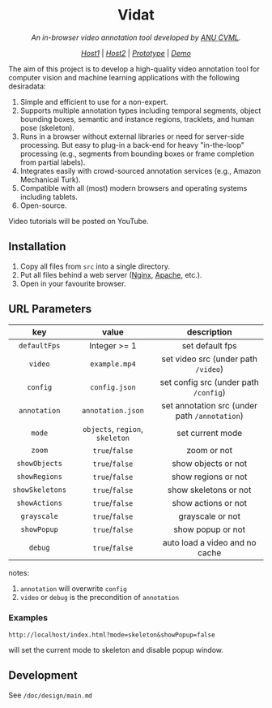 <div align="center">
<!--   <a href="https://www.anu.edu.au/" target="_blank">
    <img src="src/img/logo.png" alt="ANU logo">
  </a> -->

  # Vidat

  _An in-browser video annotation tool developed by [ANU CVML](https://github.com/anucvml)._

  _[Host1](http://users.cecs.anu.edu.au/~sgould/vidat/)_ | _[Host2](https://vidat.davidz.cn)_ | _[Prototype](http://users.cecs.anu.edu.au/~sgould/vidatproto/)_ | _[Demo](http://users.cecs.anu.edu.au/~sgould/vidat/?video=needinput.mp4&config=needinputconfig.json&annotation=needinput.json)_

</div>

The aim of this project is to develop a high-quality video annotation tool for computer vision and machine learning applications with the following desiradata:

1. Simple and efficient to use for a non-expert.
2. Supports multiple annotation types including temporal segments, object bounding boxes, semantic and instance regions, tracklets, and human pose (skeleton).
3. Runs in a browser without external libraries or need for server-side processing. But easy to plug-in a back-end for heavy "in-the-loop" processing (e.g., segments from bounding boxes or frame completion from partial labels).
4. Integrates easily with crowd-sourced annotation services (e.g., Amazon Mechanical Turk).
5. Compatible with all (most) modern browsers and operating systems including tablets.
6. Open-source.

Video tutorials will be posted on YouTube.

## Installation

1. Copy all files from `src` into a single directory.
2. Put all files behind a web server ([Nginx](http://nginx.org/), [Apache](http://httpd.apache.org/), etc.).
3. Open in your favourite browser.

## URL Parameters

|       key       |              value              |                  description                  |
| :-------------: | :-----------------------------: | :-------------------------------------------: |
|  `defaultFps`   |          Integer >= 1           |                set default fps                |
|     `video`     |          `example.mp4`          |      set video src (under path `/video`)      |
|    `config`     |          `config.json`          |     set config src (under path `/config`)     |
|  `annotation`   |        `annotation.json`        | set annotation src (under path `/annotation`) |
|     `mode`      | `objects`, `region`, `skeleton` |               set current mode                |
|     `zoom`      |         `true`/`false`          |                  zoom or not                  |
|  `showObjects`  |         `true`/`false`          |              show objects or not              |
|  `showRegions`  |         `true`/`false`          |              show regions or not              |
| `showSkeletons` |         `true`/`false`          |             show skeletons or not             |
|  `showActions`  |         `true`/`false`          |              show actions or not              |
|   `grayscale`   |         `true`/`false`          |               grayscale or not                |
|   `showPopup`   |         `true`/`false`          |               show popup or not               |
|     `debug`     |         `true`/`false`          |        auto load a video and no cache         |

notes:

1. `annotation` will overwrite `config`
2. `video` or `debug` is the precondition of `annotation`

### Examples

```
http://localhost/index.html?mode=skeleton&showPopup=false
```

will set the current mode to skeleton and disable popup window.

## Development

See `/doc/design/main.md`

